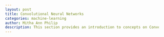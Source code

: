 ```yaml
---
layout: post
title: Convolutional Neural Networks
categories: machine-learning
author: Mitha Ann Philip
description: This section provides an introduction to concepts on Convolutional Neural Network.
---
```

